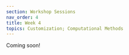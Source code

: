 ```yaml
---
section: Workshop Sessions
nav_order: 4
title: Week 4
topics: Customization; Computational Methods
---
```

Coming soon!